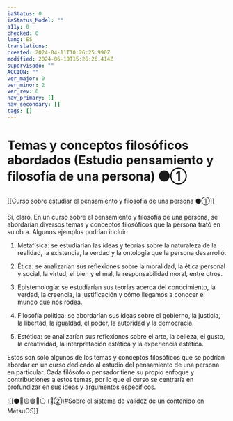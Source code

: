 ```yaml
---
iaStatus: 0
iaStatus_Model: ""
a11y: 0
checked: 0
lang: ES
translations: 
created: 2024-04-11T10:26:25.990Z
modified: 2024-06-10T15:26:26.414Z
supervisado: ""
ACCION: ""
ver_major: 0
ver_minor: 2
ver_rev: 6
nav_primary: []
nav_secondary: []
tags: []
---
```

# Temas y conceptos filosóficos abordados (Estudio pensamiento y filosofía de una persona) ⚫①

[[Curso sobre estudiar el pensamiento y filosofía de una persona ⚫①]]

Sí, claro. En un curso sobre el pensamiento y filosofía de una persona, se abordarían diversos temas y conceptos filosóficos que la persona trató en su obra. Algunos ejemplos podrían incluir:

1. Metafísica: se estudiarían las ideas y teorías sobre la naturaleza de la realidad, la existencia, la verdad y la ontología que la persona desarrolló.

2. Ética: se analizarían sus reflexiones sobre la moralidad, la ética personal y social, la virtud, el bien y el mal, la responsabilidad moral, entre otros.

3. Epistemología: se estudiarían sus teorías acerca del conocimiento, la verdad, la creencia, la justificación y cómo llegamos a conocer el mundo que nos rodea.

4. Filosofía política: se abordarían sus ideas sobre el gobierno, la justicia, la libertad, la igualdad, el poder, la autoridad y la democracia.

5. Estética: se analizarían sus reflexiones sobre el arte, la belleza, el gusto, la creatividad, la interpretación estética y la experiencia estética.

Estos son solo algunos de los temas y conceptos filosóficos que se podrían abordar en un curso dedicado al estudio del pensamiento de una persona en particular. Cada filósofo o pensador tiene su propio enfoque y contribuciones a estos temas, por lo que el curso se centraría en profundizar en sus ideas y argumentos específicos.

![[⚫🔴🟡🟢🔵⚪ (🔴②)#Sobre el sistema de validez de un contenido en MetsuOS]]